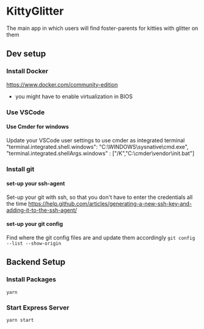 # KittyGlitter
The main app in which users will find foster-parents for kitties with glitter on them
## Dev setup
### Install Docker
https://www.docker.com/community-edition
- you might have to enable virtualization in BIOS

### Use VSCode
#### Use Cmder for windows
Update your VSCode user settings to use cmder as integrated terminal
"terminal.integrated.shell.windows": "C:\\WINDOWS\\sysnative\\cmd.exe", "terminal.integrated.shellArgs.windows" : ["/K","C:\\cmder\\vendor\\init.bat"]
### Install git
#### set-up your ssh-agent
Set-up your git with ssh, so that you don't have to enter the credentials all the time https://help.github.com/articles/generating-a-new-ssh-key-and-adding-it-to-the-ssh-agent/

#### set-up your git config
Find where the git config files are and update them accordingly `git config --list --show-origin`



## Backend Setup
### Install Packages
```
yarn
```

### Start Express Server
```
yarn start
```
